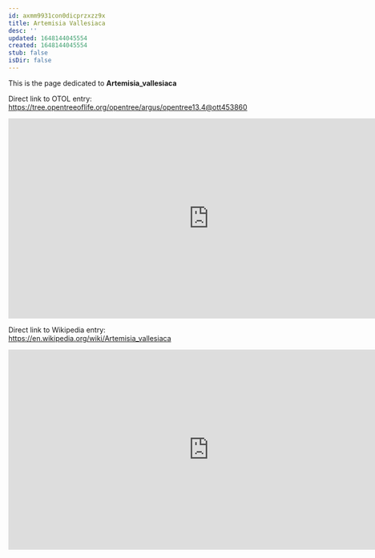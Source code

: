 ```yaml
---
id: axmm9931con0dicprzxzz9x
title: Artemisia Vallesiaca
desc: ''
updated: 1648144045554
created: 1648144045554
stub: false
isDir: false
---
```

This is the page dedicated to **Artemisia_vallesiaca**


Direct link to OTOL entry: https://tree.opentreeoflife.org/opentree/argus/opentree13.4@ott453860



<html>
    <body>
    <iframe src="https://tree.opentreeoflife.org/opentree/argus/opentree13.4@ott453860"
    width="800" height="400" frameborder="0" allowfullscreen> </iframe>
    </body>
</html>
    


Direct link to Wikipedia entry: https://en.wikipedia.org/wiki/Artemisia_vallesiaca



<html>
    <body>
    <iframe src="https://en.wikipedia.org/wiki/Artemisia_vallesiaca"
    width="800" height="400" frameborder="0" allowfullscreen> </iframe>
    </body>
</html>
    
